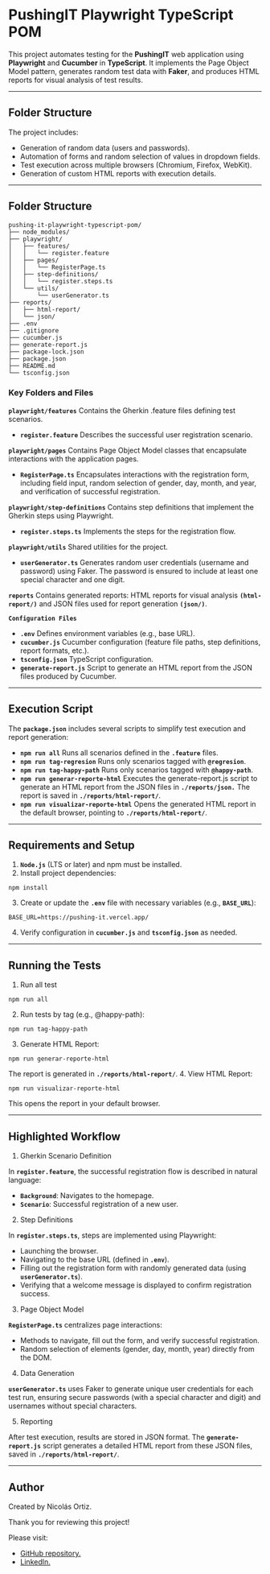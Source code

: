 # PushingIT Playwright TypeScript POM

This project automates testing for the **PushingIT** web application using **Playwright** and **Cucumber** in **TypeScript**. It implements the Page Object Model pattern, generates random test data with **Faker**, and produces HTML reports for visual analysis of test results.

---

## Folder Structure

The project includes:

- Generation of random data (users and passwords).
- Automation of forms and random selection of values in dropdown fields.
- Test execution across multiple browsers (Chromium, Firefox, WebKit).
- Generation of custom HTML reports with execution details.

---

## Folder Structure

```plaintext
pushing-it-playwright-typescript-pom/
├── node_modules/
├── playwright/
│   ├── features/
│   │   └── register.feature
│   ├── pages/
│   │   └── RegisterPage.ts
│   ├── step-definitions/
│   │   └── register.steps.ts
│   └── utils/
│       └── userGenerator.ts
├── reports/
│   ├── html-report/
│   └── json/
├── .env
├── .gitignore
├── cucumber.js
├── generate-report.js
├── package-lock.json
├── package.json
├── README.md
└── tsconfig.json
```

### Key Folders and Files

**`playwright/features`**
Contains the Gherkin .feature files defining test scenarios.

- **`register.feature`** Describes the successful user registration scenario.

**`playwright/pages`**
Contains Page Object Model classes that encapsulate interactions with the application pages.

- **`RegisterPage.ts`** Encapsulates interactions with the registration form, including field input, random selection of gender, day, month, and year, and verification of successful registration.

**`playwright/step-definitions`**
Contains step definitions that implement the Gherkin steps using Playwright.

- **`register.steps.ts`** Implements the steps for the registration flow.

**`playwright/utils`**
Shared utilities for the project.

- **`userGenerator.ts`** Generates random user credentials (username and password) using Faker. The password is ensured to include at least one special character and one digit.

**`reports`**
Contains generated reports: HTML reports for visual analysis **`(html-report/)`** and JSON files used for report generation **`(json/)`**.

**`Configuration Files`**
- **`.env`** Defines environment variables (e.g., base URL).
- **`cucumber.js`** Cucumber configuration (feature file paths, step definitions, report formats, etc.).
- **`tsconfig.json`** TypeScript configuration.
- **`generate-report.js`** Script to generate an HTML report from the JSON files produced by Cucumber.

---

## Execution Script

The **`package.json`** includes several scripts to simplify test execution and report generation:

- **`npm run all`** Runs all scenarios defined in the **`.feature`** files.
- **`npm run tag-regresion`** Runs only scenarios tagged with **`@regresion`**.
- **`npm run tag-happy-path`** Runs only scenarios tagged with **`@happy-path`**.
- **`npm run generar-reporte-html`** Executes the generate-report.js script to generate an HTML report from the JSON files in **`./reports/json.`** The report is saved in **`./reports/html-report/`**.
- **`npm run visualizar-reporte-html`** Opens the generated HTML report in the default browser, pointing to **`./reports/html-report/`**.

---

## Requirements and Setup

1. **`Node.js`** (LTS or later) and npm must be installed.
2. Install project dependencies:
```plaintext
npm install
```
3. Create or update the **`.env`** file with necessary variables (e.g., **`BASE_URL`**):
```plaintext
BASE_URL=https://pushing-it.vercel.app/
```
4. Verify configuration in **`cucumber.js`** and **`tsconfig.json`** as needed.

---

## Running the Tests

1. Run all test
```plaintext
npm run all
```
2. Run tests by tag (e.g., @happy-path):
```plaintext
npm run tag-happy-path
```
3. Generate HTML Report:
```plaintext
npm run generar-reporte-html
```
The report is generated in **`./reports/html-report/`**.
4. View HTML Report:
```plaintext
npm run visualizar-reporte-html
```
This opens the report in your default browser.

---

## Highlighted Workflow

1. Gherkin Scenario Definition

In **`register.feature`**, the successful registration flow is described in natural language:

- **`Background`**: Navigates to the homepage.
- **`Scenario`**: Successful registration of a new user.

2. Step Definitions

In **`register.steps.ts`**, steps are implemented using Playwright:

- Launching the browser.
- Navigating to the base URL (defined in **`.env`**).
- Filling out the registration form with randomly generated data (using **`userGenerator.ts`**).
- Verifying that a welcome message is displayed to confirm registration success.

3. Page Object Model

**`RegisterPage.ts`** centralizes page interactions:

- Methods to navigate, fill out the form, and verify successful registration.
- Random selection of elements (gender, day, month, year) directly from the DOM.

4. Data Generation

**`userGenerator.ts`** uses Faker to generate unique user credentials for each test run, ensuring secure passwords (with a special character and digit) and usernames without special characters.

5. Reporting

After test execution, results are stored in JSON format.
The **`generate-report.js`** script generates a detailed HTML report from these JSON files, saved in **`./reports/html-report/`**.

---

## Author

Created by Nicolás Ortiz.

Thank you for reviewing this project!

Please visit:

- [GitHub repository.](https://github.com/nicolasortiz1995?tab=repositories)
- [LinkedIn.](https://www.linkedin.com/in/ortiznicolas/)